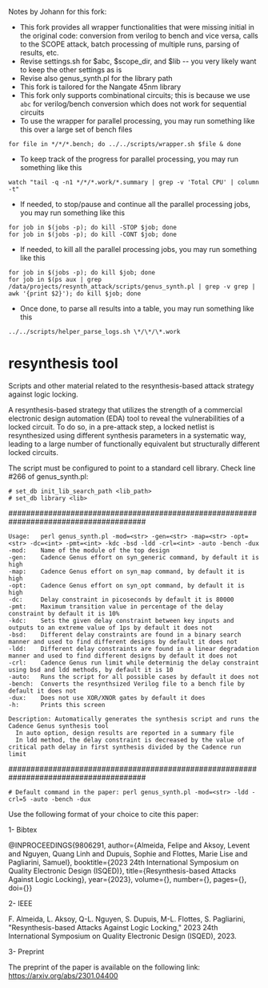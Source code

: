 Notes by Johann for this fork:

- This fork provides all wrapper functionalities that were missing initial in the original code: conversion from verilog to bench and vice versa, calls to the SCOPE attack, batch processing of multiple runs, parsing of results, etc.
- Revise settings.sh for $abc, $scope\_dir, and $lib -- you very likely want to keep the other settings as is
- Revise also genus\_synth.pl for the library path
- This fork is tailored for the Nangate 45nm library
- This fork only supports combinational circuits; this is because we use `abc` for verilog/bench conversion which does not work for sequential circuits
- To use the wrapper for parallel processing, you may run something like this over a large set of bench files
```
for file in */*/*.bench; do ../../scripts/wrapper.sh $file & done
```
- To keep track of the progress for parallel processing, you may run something like this
```
watch "tail -q -n1 */*/*.work/*.summary | grep -v 'Total CPU' | column -t" 
```
- If needed, to stop/pause and continue all the parallel processing jobs, you may run something like this
```
for job in $(jobs -p); do kill -STOP $job; done
for job in $(jobs -p); do kill -CONT $job; done
```
- If needed, to kill all the parallel processing jobs, you may run something like this
```
for job in $(jobs -p); do kill $job; done
for job in $(ps aux | grep /data/projects/resynth_attack/scripts/genus_synth.pl | grep -v grep | awk '{print $2}'); do kill $job; done
```
- Once done, to parse all results into a table, you may run something like this
```
../../scripts/helper_parse_logs.sh \*/\*/\*.work
```

# resynthesis tool

Scripts and other material related to the resynthesis-based attack strategy against logic locking.

A resynthesis-based strategy that utilizes the strength of a commercial electronic design automation (EDA) tool to reveal the vulnerabilities of a locked circuit. To do so, in a pre-attack step, a locked netlist is resynthesized using different synthesis parameters in a systematic way, leading to a large number of functionally equivalent but structurally different locked circuits.

The script must be configured to point to a standard cell library. Check line #266 of genus_synth.pl:
 ```
# set_db init_lib_search_path <lib_path>
# set_db library <lib>
 ```
 
 #######################################################################################
  ```
  Usage:   perl genus_synth.pl -mod=<str> -gen=<str> -map=<str> -opt=<str> -dc=<int> -pmt=<int> -kdc -bsd -ldd -crl=<int> -auto -bench -dux
  -mod:    Name of the module of the top design
  -gen:    Cadence Genus effort on syn_generic command, by default it is high
  -map:    Cadence Genus effort on syn_map command, by default it is high
  -opt:    Cadence Genus effort on syn_opt command, by default it is high
  -dc:     Delay constraint in picoseconds by default it is 80000
  -pmt:    Maximum transition value in percentage of the delay constraint by default it is 10%
  -kdc:    Sets the given delay constraint between key inputs and outputs to an extreme value of 1ps by default it does not
  -bsd:    Different delay constraints are found in a binary search manner and used to find different designs by default it does not
  -ldd:    Different delay constraints are found in a linear degradation manner and used to find different designs by default it does not
  -crl:    Cadence Genus run limit while determinig the delay constraint using bsd and ldd methods, by default it is 10
  -auto:   Runs the script for all possible cases by default it does not
  -bench:  Converts the resynthsized Verilog file to a bench file by default it does not
  -dux:    Does not use XOR/XNOR gates by default it does
  -h:      Prints this screen
  
  Description: Automatically generates the synthesis script and runs the Cadence Genus synthesis tool
    In auto option, design results are reported in a summary file
    In ldd method, the delay constraint is decreased by the value of critical path delay in first synthesis divided by the Cadence run limit
  ```
#######################################################################################
 ```
# Default command in the paper: perl genus_synth.pl -mod=<str> -ldd -crl=5 -auto -bench -dux
```

Use the following format of your choice to cite this paper:

1- Bibtex

@INPROCEEDINGS{9806291,
  author={Almeida, Felipe and Aksoy, Levent and Nguyen, Quang Linh and Dupuis, Sophie and Flottes, Marie Lise and Pagliarini, Samuel},
  booktitle={2023 24th International Symposium on Quality Electronic Design (ISQED)}, 
  title={Resynthesis-based Attacks Against Logic Locking}, 
  year={2023},
  volume={},
  number={},
  pages={},
  doi={}}

2- IEEE

F. Almeida, L. Aksoy, Q-L. Nguyen, S. Dupuis, M-L. Flottes, S. Pagliarini, "Resynthesis-based Attacks Against Logic Locking," 2023 24th International Symposium on Quality Electronic Design (ISQED), 2023.

3- Preprint

The preprint of the paper is available on the following link: https://arxiv.org/abs/2301.04400
